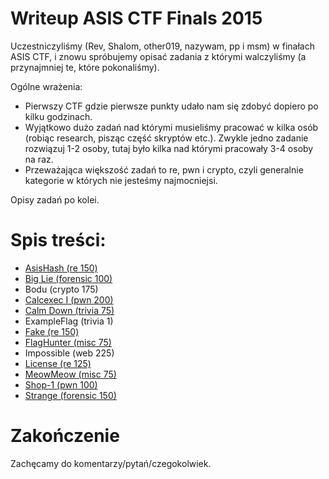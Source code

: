 # Writeup ASIS CTF Finals 2015

Uczestniczyliśmy (Rev, Shalom, other019, nazywam, pp i msm) w finałach ASIS CTF, i znowu spróbujemy opisać zadania z którymi walczyliśmy (a przynajmniej te, które pokonaliśmy).

Ogólne wrażenia:
- Pierwszy CTF gdzie pierwsze punkty udało nam się zdobyć dopiero po kilku godzinach.
- Wyjątkowo dużo zadań nad którymi musieliśmy pracować w kilka osób (robiąc research, pisząc część skryptów etc.). Zwykle jedno zadanie rozwiązuj 1-2 osoby, tutaj było kilka nad którymi pracowały 3-4 osoby na raz.
- Przeważająca większość zadań to re, pwn i crypto, czyli generalnie kategorie w których nie jesteśmy najmocniejsi. 

Opisy zadań po kolei.

# Spis treści:
* [AsisHash (re 150)](re_150_asishash)
* [Big Lie (forensic 100)](forensic_100_big_lie)
* Bodu (crypto 175)
* [Calcexec I (pwn 200)](pwn_200_calcexec_I)
* [Calm Down (trivia 75)](trivia_75_calm_down)
* ExampleFlag (trivia 1)
* [Fake (re 150)](re_150_fake)
* [FlagHunter (misc 75)](misc_75_flaghunter)
* Impossible (web 225)
* [License (re 125)](re_100_license)
* [MeowMeow (misc 75)](misc_75_meowmeow)
* [Shop-1 (pwn 100)](pwn_100_shop_1)
* [Strange (forensic 150)](forensic_150_strange)

# Zakończenie

Zachęcamy do komentarzy/pytań/czegokolwiek.
